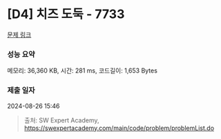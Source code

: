 # [D4] 치즈 도둑 - 7733 

[문제 링크](https://swexpertacademy.com/main/code/problem/problemDetail.do?contestProbId=AWrDOdQqRCUDFARG) 

### 성능 요약

메모리: 36,360 KB, 시간: 281 ms, 코드길이: 1,653 Bytes

### 제출 일자

2024-08-26 15:46



> 출처: SW Expert Academy, https://swexpertacademy.com/main/code/problem/problemList.do